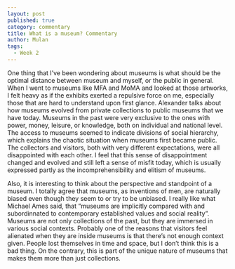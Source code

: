 ```yaml
---
layout: post
published: true
category: commentary
title: What is a museum? Commentary
author: Mulan
tags:
  - Week 2
---
```

One thing that I’ve been wondering about museums is what should be the optimal distance between museum and myself, or the public in general. When I went to museums like MFA and MoMA and looked at those artworks, I felt heavy as if the exhibits exerted a repulsive force on me, especially those that are hard to understand upon first glance. Alexander talks about how museums evolved from private collections to public museums that we have today. Museums in the past were very exclusive to the ones with power, money, leisure, or knowledge, both on individual and national level. The access to museums seemed to indicate divisions of social hierarchy, which explains the chaotic situation when museums first became public. The collectors and visitors, both with very different expectations, were all disappointed with each other. I feel that this sense of disappointment changed and evolved and still left a sense of misfit today, which is usually expressed partly as the incomprehensibility and elitism of museums. 

Also, it is interesting to think about the perspective and standpoint of a museum. I totally agree that museums, as inventions of men, are naturally biased even though they seem to or try to be unbiased. I really like what Michael Ames said, that “museums are implicitly compared with and subordinnated to contemporary established values and social reality”. Museums are not only collections of the past, but they are immersed in various social contexts. Probably one of the reasons that visitors feel alienated when they are inside museums is that there’s not enough context given. People lost themselves in time and space, but I don’t think this is a bad thing. On the contrary, this is part of the unique nature of museums that makes them more than just collections. 

